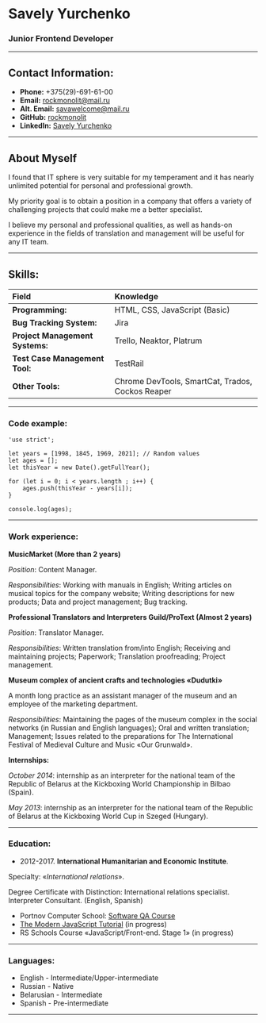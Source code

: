 # __Savely Yurchenko__
### Junior Frontend Developer

---

## __Contact Information:__

- __Phone:__ +375(29)-691-61-00
- __Email:__ rockmonolit@mail.ru
- __Alt. Email:__ savawelcome@mail.ru
- __GitHub:__ [rockmonolit](https://github.com/rockmonolit)
- __LinkedIn:__ [Savely Yurchenko](https://www.linkedin.com/in/savely-yurchenko/)

---

## __About Myself__
I found that IT sphere is very suitable for my temperament and it has nearly unlimited potential for personal and professional growth.

My priority goal is to obtain a position in a company that offers a variety of challenging projects that could make me a better specialist.

I believe my personal and professional qualities, as well as hands-on experience in the fields of translation and management will be useful for any IT team.

---

## __Skills:__

| Field | Knowledge |
|:---                             |:---                                              |
| **Programming:**                | HTML, CSS, JavaScript (Basic)                    |
| **Bug Tracking System:**        | Jira                                             | 
| **Project Management Systems:** | Trello, Neaktor, Platrum                         |
| **Test Case Management Tool:**  | TestRail                                         |
| **Other Tools:**                | Chrome DevTools, SmartCat, Trados, Cockos Reaper |

---

### __Code example:__

```
'use strict';

let years = [1998, 1845, 1969, 2021]; // Random values
let ages = [];
let thisYear = new Date().getFullYear();

for (let i = 0; i < years.length ; i++) {
    ages.push(thisYear - years[i]);
}

console.log(ages);
```

---

### __Work experience:__

**MusicMarket (More than 2 years)**

*Position*: Content Manager.

*Responsibilities*: Working with manuals in English; Writing articles on musical topics for the company website; Writing descriptions for new products; Data and project management; Bug tracking.

**Professional Translators and Interpreters Guild/ProText (Almost 2 years)**

*Position*: Translator Manager. 

*Responsibilities*: Written translation from/into English; Receiving and maintaining projects; Paperwork; Translation proofreading; Project management.

**Museum complex of ancient crafts and technologies «Dudutki»**

A month long practice as an assistant manager of the museum and an employee of the marketing department. 

*Responsibilities*: Maintaining the pages of the museum complex in the social networks (in Russian and English languages); Oral and written translation; Management; Issues related to the preparations for The International Festival of Medieval Culture and Music «Our Grunwald».

**Internships:**

*October 2014*: internship as an interpreter for the national team of the Republic of Belarus at the Kickboxing World Championship in Bilbao (Spain).

*May 2013*: internship as an interpreter for the national team of the Republic of Belarus at the Kickboxing World Cup in Szeged (Hungary).

---

### __Education:__

- 2012-2017. **International Humanitarian and Economic Institute**.

Specialty: 
«*International relations*».

Degree Certificate with Distinction: International relations specialist. Interpreter Consultant. (English, Spanish)

- Portnov Computer School: [Software QA Course](https://portnov.net/ru-2018/)
- [The Modern JavaScript Tutorial](https://javascript.info/) (in progress)
- RS Schools Course «JavaScript/Front-end. Stage 1» (in progress)

---

### __Languages:__

- English \- Intermediate/Upper-intermediate
- Russian \- Native
- Belarusian \- Intermediate
- Spanish \- Pre-intermediate

---
